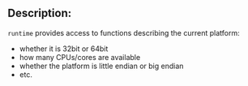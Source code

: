 ## Description:

`runtime` provides access to functions describing the current platform:
- whether it is 32bit or 64bit
- how many CPUs/cores are available
- whether the platform is little endian or big endian
- etc.
